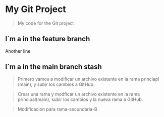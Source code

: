 # My Git Project

>My code for the Git project

## I´m a in the feature branch

Another line
## I´m a in the main branch stash

>Primero vamos a modificar un archivo existente en la rama princiapl (main), y subir los cambios a GitHub.

>Crear una rama y modficar un archivo existente en la rama principal(main), subir los cambios y la nueva rama a GitHub.



>Modificación para rama-secundaria-B
